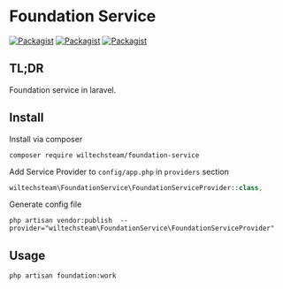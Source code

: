 Foundation Service
======================

[![Packagist](https://img.shields.io/packagist/v/wiltechsteam/foundation-service.svg)](https://packagist.org/packages/goodjun/foundation-service)
[![Packagist](https://img.shields.io/packagist/l/wiltechsteam/foundation-service.svg)](https://packagist.org/packages/goodjun/foundation-service)
[![Packagist](https://img.shields.io/packagist/dm/wiltechsteam/foundation-service.svg)]()

TL;DR
-----
Foundation service in laravel.

Install
-------
Install via composer

```
composer require wiltechsteam/foundation-service
```

Add Service Provider to `config/app.php` in `providers` section

```php
wiltechsteam\FoundationService\FoundationServiceProvider::class,
```

Generate config file

```
php artisan vendor:publish  --provider="wiltechsteam\FoundationService\FoundationServiceProvider"
```

Usage
-----

```
php artisan foundation:work
```
